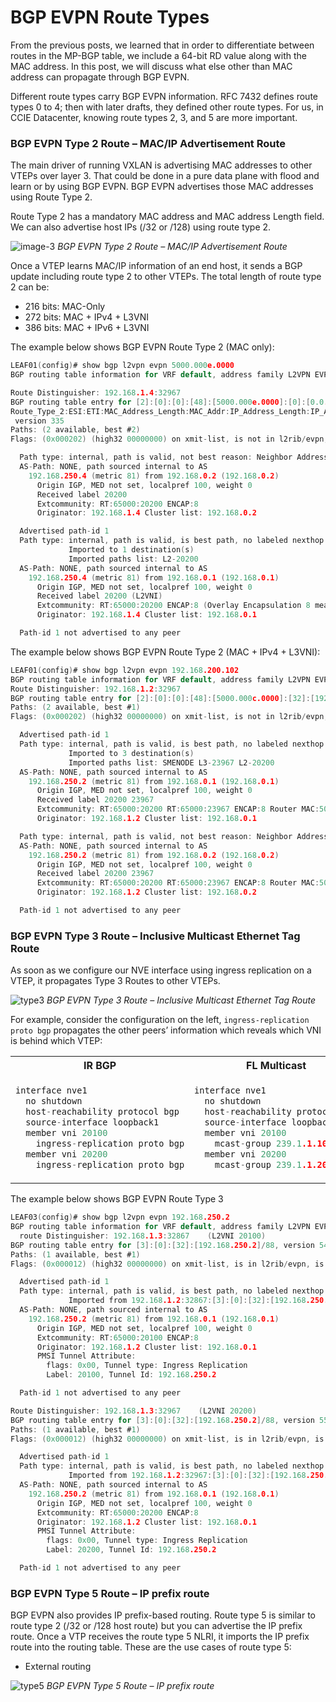 # BGP EVPN Route Types
From the previous posts, we learned that in order to differentiate between routes in the MP-BGP table, we include a 64-bit RD value along with the MAC address. In this post, we will discuss what else other than MAC address can propagate through BGP EVPN.

Different route types carry BGP EVPN information. RFC 7432 defines route types 0 to 4; then with later drafts, they defined other route types. For us, in CCIE Datacenter, knowing route types 2, 3, and 5 are more important.

### BGP EVPN Type 2 Route – MAC/IP Advertisement Route
The main driver of running VXLAN is advertising MAC addresses to other VTEPs over layer 3. That could be done in a pure data plane with flood and learn or by using BGP EVPN. BGP EVPN advertises those MAC addresses using Route Type 2.

Route Type 2 has a mandatory MAC address and MAC address Length field. We can also advertise host IPs (/32 or /128) using route type 2.


![image-3](https://user-images.githubusercontent.com/31813625/232264437-8e5a2abd-759d-4f52-ac6b-887929b0f465.png)
*BGP EVPN Type 2 Route – MAC/IP Advertisement Route*

Once a VTEP learns MAC/IP information of an end host, it sends a BGP update including route type 2 to other VTEPs. The total length of route type 2 can be:

  * 216 bits: MAC-Only
  * 272 bits: MAC + IPv4 + L3VNI
  * 386 bits: MAC + IPv6 + L3VNI

The example below shows BGP EVPN Route Type 2 (MAC only):
```c
LEAF01(config)# show bgp l2vpn evpn 5000.000e.0000
BGP routing table information for VRF default, address family L2VPN EVPN

Route Distinguisher: 192.168.1.4:32967
BGP routing table entry for [2]:[0]:[0]:[48]:[5000.000e.0000]:[0]:[0.0.0.0]/216,
Route_Type_2:ESI:ETI:MAC_Address_Length:MAC_Addr:IP_Address_Length:IP_Address:/Whole_Length
 version 335
Paths: (2 available, best #2)
Flags: (0x000202) (high32 00000000) on xmit-list, is not in l2rib/evpn, is not in HW

  Path type: internal, path is valid, not best reason: Neighbor Address, no labeled nexthop
  AS-Path: NONE, path sourced internal to AS
    192.168.250.4 (metric 81) from 192.168.0.2 (192.168.0.2)
      Origin IGP, MED not set, localpref 100, weight 0
      Received label 20200
      Extcommunity: RT:65000:20200 ENCAP:8
      Originator: 192.168.1.4 Cluster list: 192.168.0.2

  Advertised path-id 1
  Path type: internal, path is valid, is best path, no labeled nexthop
             Imported to 1 destination(s)
             Imported paths list: L2-20200
  AS-Path: NONE, path sourced internal to AS
    192.168.250.4 (metric 81) from 192.168.0.1 (192.168.0.1)
      Origin IGP, MED not set, localpref 100, weight 0
      Received label 20200 (L2VNI)
      Extcommunity: RT:65000:20200 ENCAP:8 (Overlay Encapsulation 8 means VXLAN)
      Originator: 192.168.1.4 Cluster list: 192.168.0.1

  Path-id 1 not advertised to any peer
``` 
The example below shows BGP EVPN Route Type 2 (MAC + IPv4 + L3VNI):

```c
LEAF01(config)# show bgp l2vpn evpn 192.168.200.102
BGP routing table information for VRF default, address family L2VPN EVPN
Route Distinguisher: 192.168.1.2:32967
BGP routing table entry for [2]:[0]:[0]:[48]:[5000.000c.0000]:[32]:[192.168.200.102]/272, version 319
Paths: (2 available, best #1)
Flags: (0x000202) (high32 00000000) on xmit-list, is not in l2rib/evpn, is not in HW

  Advertised path-id 1
  Path type: internal, path is valid, is best path, no labeled nexthop
             Imported to 3 destination(s)
             Imported paths list: SMENODE L3-23967 L2-20200
  AS-Path: NONE, path sourced internal to AS
    192.168.250.2 (metric 81) from 192.168.0.1 (192.168.0.1)
      Origin IGP, MED not set, localpref 100, weight 0
      Received label 20200 23967
      Extcommunity: RT:65000:20200 RT:65000:23967 ENCAP:8 Router MAC:5002.0000.1b08
      Originator: 192.168.1.2 Cluster list: 192.168.0.1

  Path type: internal, path is valid, not best reason: Neighbor Address, no labeled nexthop
  AS-Path: NONE, path sourced internal to AS
    192.168.250.2 (metric 81) from 192.168.0.2 (192.168.0.2)
      Origin IGP, MED not set, localpref 100, weight 0
      Received label 20200 23967
      Extcommunity: RT:65000:20200 RT:65000:23967 ENCAP:8 Router MAC:5002.0000.1b08
      Originator: 192.168.1.2 Cluster list: 192.168.0.2

  Path-id 1 not advertised to any peer
```
### BGP EVPN Type 3 Route – Inclusive Multicast Ethernet Tag Route

As soon as we configure our NVE interface using ingress replication on a VTEP, it propagates Type 3 Routes to other VTEPs.

![type3](https://user-images.githubusercontent.com/31813625/232264563-e17ca501-94c3-4531-b1c8-f14097308f1a.png)
*BGP EVPN Type 3 Route – Inclusive Multicast Ethernet Tag Route*

For example, consider the configuration on the left, `ingress-replication proto bgp` propagates the other peers’ information which reveals which VNI is behind which VTEP:

<table>
<tr>
<th>IR BGP</th>
<th>FL Multicast</th>
</tr>
<tr>
<td>

```c
interface nve1
  no shutdown
  host-reachability protocol bgp
  source-interface loopback1
  member vni 20100
    ingress-replication proto bgp
  member vni 20200
    ingress-replication proto bgp
```

</td>
<td>

```c
interface nve1
  no shutdown
  host-reachability protocol bgp
  source-interface loopback1
  member vni 20100
    mcast-group 239.1.1.100
  member vni 20200
    mcast-group 239.1.1.200

```

</td>
</tr>
</table>

The example below shows BGP EVPN Route Type 3
```c
LEAF03(config)# show bgp l2vpn evpn 192.168.250.2
BGP routing table information for VRF default, address family L2VPN EVPN
  route Distinguisher: 192.168.1.3:32867    (L2VNI 20100)
BGP routing table entry for [3]:[0]:[32]:[192.168.250.2]/88, version 548
Paths: (1 available, best #1)
Flags: (0x000012) (high32 00000000) on xmit-list, is in l2rib/evpn, is not in HW

  Advertised path-id 1
  Path type: internal, path is valid, is best path, no labeled nexthop
             Imported from 192.168.1.2:32867:[3]:[0]:[32]:[192.168.250.2]/88
  AS-Path: NONE, path sourced internal to AS
    192.168.250.2 (metric 81) from 192.168.0.1 (192.168.0.1)
      Origin IGP, MED not set, localpref 100, weight 0
      Extcommunity: RT:65000:20100 ENCAP:8
      Originator: 192.168.1.2 Cluster list: 192.168.0.1
      PMSI Tunnel Attribute:
        flags: 0x00, Tunnel type: Ingress Replication
        Label: 20100, Tunnel Id: 192.168.250.2

  Path-id 1 not advertised to any peer

Route Distinguisher: 192.168.1.3:32967    (L2VNI 20200)
BGP routing table entry for [3]:[0]:[32]:[192.168.250.2]/88, version 555
Paths: (1 available, best #1)
Flags: (0x000012) (high32 00000000) on xmit-list, is in l2rib/evpn, is not in HW

  Advertised path-id 1
  Path type: internal, path is valid, is best path, no labeled nexthop
             Imported from 192.168.1.2:32967:[3]:[0]:[32]:[192.168.250.2]/88
  AS-Path: NONE, path sourced internal to AS
    192.168.250.2 (metric 81) from 192.168.0.1 (192.168.0.1)
      Origin IGP, MED not set, localpref 100, weight 0
      Extcommunity: RT:65000:20200 ENCAP:8
      Originator: 192.168.1.2 Cluster list: 192.168.0.1
      PMSI Tunnel Attribute:
        flags: 0x00, Tunnel type: Ingress Replication
        Label: 20200, Tunnel Id: 192.168.250.2

  Path-id 1 not advertised to any peer
```
### BGP EVPN Type 5 Route – IP prefix route
BGP EVPN also provides IP prefix-based routing. Route type 5 is similar to route type 2 (/32 or /128 host route) but you can advertise the IP prefix route. Once a VTP receives the route type 5 NLRI, it imports the IP prefix route into the routing table. These are the use cases of route type 5:
  * External routing

![type5](https://user-images.githubusercontent.com/31813625/232264564-a1f8c8d6-5c5c-4410-9eec-6aaa9b0bd55a.png)
*BGP EVPN Type 5 Route – IP prefix route*
